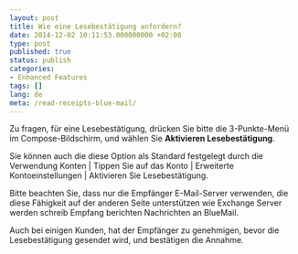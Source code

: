 ```yaml
---
layout: post
title: Wie eine Lesebestätigung anfordern?
date: 2014-12-02 10:11:53.000000000 +02:00
type: post
published: true
status: publish
categories:
- Enhanced Features
tags: []
lang: de
meta: /read-receipts-blue-mail/
---
```


Zu fragen, für eine Lesebestätigung, drücken Sie bitte die 3-Punkte-Menü im Compose-Bildschirm, und wählen Sie **Aktivieren Lesebestätigung**.

Sie können auch die diese Option als Standard festgelegt durch die Verwendung Konten \| Tippen Sie auf das Konto \| Erweiterte Kontoeinstellungen \| Aktivieren Sie Lesebestätigung.

Bitte beachten Sie, dass nur die Empfänger E-Mail-Server verwenden, die diese Fähigkeit auf der anderen Seite unterstützen wie Exchange Server werden schreib Empfang berichten Nachrichten an BlueMail.

Auch bei einigen Kunden, hat der Empfänger zu genehmigen, bevor die Lesebestätigung gesendet wird, und bestätigen die Annahme.